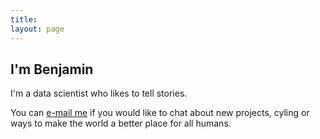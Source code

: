 ```yaml
---
title:
layout: page
---
```

<h2>I'm Benjamin</h2>

I'm a data scientist who likes to tell stories.

You can [e-mail me](mailto:contactme.strvj@aleeas.com) if you would like to chat about
new projects, cyling or ways to make the world a better place for all humans.
